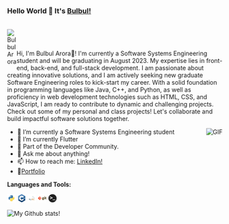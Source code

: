 ### Hello World 👋 It's [Bulbul!](https://bulbularora.github.io/)

<br/>


<a href="https://www.linkedin.com/in/bulbul-arora-949292ab/">
<img align="left" alt="Bulbul Arora" width="22px" src="https://icons8.com/icon/8808/linkedin" />
</a>

<br />

<br />

Hi, I'm Bulbul Arora🙌! I'm currently a Software Systems Engineering student and will be graduating in August 2023. My expertise lies in front-end, back-end, and full-stack development. I am passionate about creating innovative solutions, and I am actively seeking new graduate Software Engineering roles to kick-start my career. With a solid foundation in programming languages like Java, C++, and Python, as well as proficiency in web development technologies such as HTML, CSS, and JavaScript, I am ready to contribute to dynamic and challenging projects. Check out some of my personal and class projects! 
Let's collaborate and build impactful software solutions together.


<img align="right" alt="GIF" src="https://media.giphy.com/media/USV0ym3bVWQJJmNu3N/giphy.gif" />



- 🔭 I’m currently a Software Systems Engineering student
- 🌱 I’m currently Flutter
- 👯 Part of the Developer Community.
- 💬 Ask me about anything!
- 📫 How to reach me: [LinkedIn!](https://www.linkedin.com/in/bulbul-arora-949292ab/)
- 📝[Portfolio](https://bulbularora.github.io/)




**Languages and Tools:**


<code><img height="20" src="https://raw.githubusercontent.com/github/explore/80688e429a7d4ef2fca1e82350fe8e3517d3494d/topics/python/python.png"></code>
<code><img height="20" src="https://raw.githubusercontent.com/github/explore/80688e429a7d4ef2fca1e82350fe8e3517d3494d/topics/cpp/cpp.png"></code>
<code><img height="20" src="https://raw.githubusercontent.com/github/explore/80688e429a7d4ef2fca1e82350fe8e3517d3494d/topics/mysql/mysql.png"></code>
<code><img height="20" src="https://raw.githubusercontent.com/github/explore/80688e429a7d4ef2fca1e82350fe8e3517d3494d/topics/git/git.png"></code>
<code><img height="20" src="https://raw.githubusercontent.com/github/explore/80688e429a7d4ef2fca1e82350fe8e3517d3494d/topics/terminal/terminal.png"></code>

![My Github stats!](https://github-readme-stats.vercel.app/api?username=bulbularora&show_icons=true&hide_border=true)
